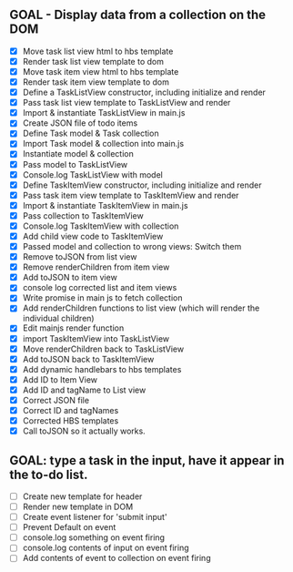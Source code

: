 ## GOAL - Display data from a collection on the DOM
- [X] Move task list view html to hbs template
- [X] Render task list view template to dom
- [X] Move task item view html to hbs template
- [X] Render task item view template to dom
- [X] Define a TaskListView constructor, including initialize and render
- [X] Pass task list view template to TaskListView and render
- [X] Import & instantiate TaskListView in main.js
- [X] Create JSON file of todo items
- [X] Define Task model & Task collection
- [X] Import Task model & collection into main.js
- [X] Instantiate model & collection
- [X] Pass model to TaskListView
- [X] Console.log TaskListView with model
- [X] Define TaskItemView constructor, including initialize and render
- [X] Pass task item view template to TaskItemView and render
- [X] Import & instantiate TaskItemView in main.js
- [X] Pass collection to TaskItemView
- [X] Console.log TaskItemView with collection
- [X] Add child view code to TaskItemView
- [X] Passed model and collection to wrong views: Switch them
- [X] Remove toJSON from list view
- [X] Remove renderChildren from item view
- [X] Add toJSON to item view
- [X] console log corrected list and item views
- [X] Write promise in main js to fetch collection
- [X] Add renderChildren functions to list view (which will render the individual children)
- [X] Edit mainjs render function
- [X] import TaskItemView into TaskListView
- [X] Move renderChildren back to TaskListView
- [X] Add toJSON back to TaskItemView
- [X] Add dynamic handlebars to hbs templates
- [X] Add ID to Item View
- [X] Add ID and tagName to List view
- [X] Correct JSON file
- [X] Correct ID and tagNames
- [X] Corrected HBS templates
- [X] Call toJSON so it actually works.

## GOAL: type a task in the input, have it appear in the to-do list.
- [ ] Create new template for header
- [ ] Render new template in DOM
- [ ] Create event listener for 'submit input'
- [ ] Prevent Default on event
- [ ] console.log something on event firing
- [ ] console.log contents of input on event firing
- [ ] Add contents of event to collection on event firing
